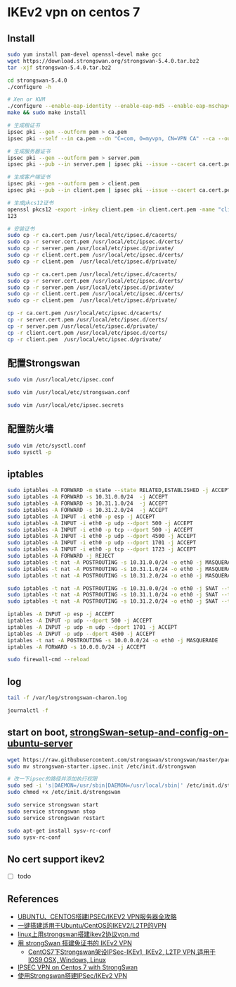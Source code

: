 # IKEv2 vpn on centos 7

## Install

```bash
sudo yum install pam-devel openssl-devel make gcc
wget https://download.strongswan.org/strongswan-5.4.0.tar.bz2
tar -xjf strongswan-5.4.0.tar.bz2

cd strongswan-5.4.0
./configure -h

# Xen or KVM
./configure --enable-eap-identity --enable-eap-md5 --enable-eap-mschapv2 --enable-eap-tls --enable-eap-ttls --enable-eap-peap --enable-eap-tnc --enable-eap-dynamic --enable-eap-radius --enable-xauth-eap --enable-xauth-pam  --enable-dhcp --enable-openssl --enable-addrblock --enable-unity --enable-certexpire --enable-radattr --enable-tools --enable-openssl --disable-gmp
make && sudo make install

# 生成根证书
ipsec pki --gen --outform pem > ca.pem
ipsec pki --self --in ca.pem --dn "C=com, O=myvpn, CN=VPN CA" --ca --outform pem > ca.cert.pem

# 生成服务器证书
ipsec pki --gen --outform pem > server.pem
ipsec pki --pub --in server.pem | ipsec pki --issue --cacert ca.cert.pem --cakey ca.pem --dn "C=com, O=myvpn, CN=139.162.4.94" --san="139.162.4.94" --flag serverAuth --flag ikeIntermediate --outform pem > server.cert.pem

# 生成客户端证书
ipsec pki --gen --outform pem > client.pem
ipsec pki --pub --in client.pem | ipsec pki --issue --cacert ca.cert.pem --cakey ca.pem --dn "C=com, O=myvpn, CN=VPN Client" --outform pem > client.cert.pem

# 生成pkcs12证书
openssl pkcs12 -export -inkey client.pem -in client.cert.pem -name "client" -certfile ca.cert.pem -caname "VPN CA"  -out client.cert.p12
123

# 安装证书
sudo cp -r ca.cert.pem /usr/local/etc/ipsec.d/cacerts/
sudo cp -r server.cert.pem /usr/local/etc/ipsec.d/certs/
sudo cp -r server.pem /usr/local/etc/ipsec.d/private/
sudo cp -r client.cert.pem /usr/local/etc/ipsec.d/certs/
sudo cp -r client.pem  /usr/local/etc/ipsec.d/private/

sudo cp -r ca.cert.pem /usr/local/etc/ipsec.d/cacerts/
sudo cp -r server.cert.pem /usr/local/etc/ipsec.d/certs/
sudo cp -r server.pem /usr/local/etc/ipsec.d/private/
sudo cp -r client.cert.pem /usr/local/etc/ipsec.d/certs/
sudo cp -r client.pem  /usr/local/etc/ipsec.d/private/

cp -r ca.cert.pem /usr/local/etc/ipsec.d/cacerts/
cp -r server.cert.pem /usr/local/etc/ipsec.d/certs/
cp -r server.pem /usr/local/etc/ipsec.d/private/
cp -r client.cert.pem /usr/local/etc/ipsec.d/certs/
cp -r client.pem  /usr/local/etc/ipsec.d/private/
```

## 配置Strongswan

```bash
sudo vim /usr/local/etc/ipsec.conf

sudo vim /usr/local/etc/strongswan.conf

sudo vim /usr/local/etc/ipsec.secrets
```

## 配置防火墙

```bash
sudo vim /etc/sysctl.conf
sudo sysctl -p
```

## iptables

```bash
sudo iptables -A FORWARD -m state --state RELATED,ESTABLISHED -j ACCEPT
sudo iptables -A FORWARD -s 10.31.0.0/24  -j ACCEPT
sudo iptables -A FORWARD -s 10.31.1.0/24  -j ACCEPT
sudo iptables -A FORWARD -s 10.31.2.0/24  -j ACCEPT
sudo iptables -A INPUT -i eth0 -p esp -j ACCEPT
sudo iptables -A INPUT -i eth0 -p udp --dport 500 -j ACCEPT
sudo iptables -A INPUT -i eth0 -p tcp --dport 500 -j ACCEPT
sudo iptables -A INPUT -i eth0 -p udp --dport 4500 -j ACCEPT
sudo iptables -A INPUT -i eth0 -p udp --dport 1701 -j ACCEPT
sudo iptables -A INPUT -i eth0 -p tcp --dport 1723 -j ACCEPT
sudo iptables -A FORWARD -j REJECT
sudo iptables -t nat -A POSTROUTING -s 10.31.0.0/24 -o eth0 -j MASQUERADE
sudo iptables -t nat -A POSTROUTING -s 10.31.1.0/24 -o eth0 -j MASQUERADE
sudo iptables -t nat -A POSTROUTING -s 10.31.2.0/24 -o eth0 -j MASQUERADE

sudo iptables -t nat -A POSTROUTING -s 10.31.0.0/24 -o eth0 -j SNAT --to-source 139.162.4.94
sudo iptables -t nat -A POSTROUTING -s 10.31.1.0/24 -o eth0 -j SNAT --to-source 139.162.4.94
sudo iptables -t nat -A POSTROUTING -s 10.31.2.0/24 -o eth0 -j SNAT --to-source 139.162.4.94

iptables -A INPUT -p esp -j ACCEPT
iptables -A INPUT -p udp --dport 500 -j ACCEPT
iptables -A INPUT -p udp -m udp --dport 1701 -j ACCEPT
iptables -A INPUT -p udp --dport 4500 -j ACCEPT
iptables -t nat -A POSTROUTING -s 10.0.0.0/24 -o eth0 -j MASQUERADE
iptables -A FORWARD -s 10.0.0.0/24 -j ACCEPT

sudo firewall-cmd --reload
```

## log

```bash
tail -f /var/log/strongswan-charon.log

journalctl -f
```

## start on boot, [strongSwan-setup-and-config-on-ubuntu-server](https://www.mawenbao.com/note/strongSwan-setup-and-config-on-ubuntu-server.html)

```bash
wget https://raw.githubusercontent.com/strongswan/strongswan/master/packages/strongswan/debian/strongswan-starter.ipsec.init
sudo mv strongswan-starter.ipsec.init /etc/init.d/strongswan

# 改一下ipsec的路径并添加执行权限
sudo sed -i 's|DAEMON=/usr/sbin|DAEMON=/usr/local/sbin|' /etc/init.d/strongswan
sudo chmod +x /etc/init.d/strongswan

sudo service strongswan start
sudo service strongswan stop
sudo service strongswan restart

sudo apt-get install sysv-rc-conf
sudo sysv-rc-conf
```

## No cert support ikev2

* [ ] todo

## References

* [UBUNTU、CENTOS搭建IPSEC/IKEV2 VPN服务器全攻略](https://quericy.me/blog/512)
* [一键搭建适用于Ubuntu/CentOS的IKEV2/L2TP的VPN](https://github.com/quericy/one-key-ikev2-vpn)
* [linux上用strongswan搭建ikev2协议vpn.md](https://gist.github.com/losisli/11081793)
* [用 strongSwan 搭建免证书的 IKEv2 VPN](http://blog.zorro.im/posts/strongswan-ikev2-for-ios-without-certificate.html)
  * [CentOS7下Strongswan架设IPSec-IKEv1, IKEv2, L2TP VPN,适用于 IOS9,OSX, Windows, Linux](http://linsir.org/post/how_to_install_IPSec_IKEV2_base_on_strongswan_with_CentOS7)
* [IPSEC VPN on Centos 7 with StrongSwan](https://raymii.org/s/tutorials/IPSEC_vpn_with_CentOS_7.html)
* [使用Strongswan搭建IPSec/IKEv2 VPN](https://hjc.im/shi-yong-strongswanda-jian-ipsecikev2-vpn/)
